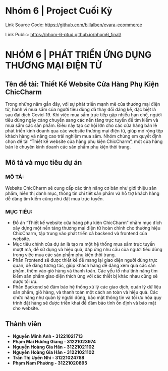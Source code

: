 # Nhóm 6 | Project Cuối Kỳ
Link Source Code: https://github.com/billalben/evara-ecommerce <br>

Link Public: https://nhom-6-ptud.github.io/nhom6_final/ <br>

# NHÓM 6 | PHÁT TRIỂN ỨNG DỤNG THƯƠNG MẠI ĐIỆN TỬ

## Tên đề tài: Thiết Kế Website Cửa Hàng Phụ Kiện ChicCharm
               
Trong những năm gần đây, với sự phát triển mạnh mẽ của thương mại điện tử, hành vi mua sắm của người tiêu dùng đã thay đổi đáng kể, đặc biệt là sau đại dịch Covid-19. Khi việc mua sắm trực tiếp gặp nhiều hạn chế, người tiêu dùng ngày càng chuyển sang các nền tảng trực tuyến để tìm kiếm và mua sắm các sản phẩm. Điều này tạo cơ hội lớn cho các cửa hàng bán lẻ phát triển kinh doanh qua các website thương mại điện tử, giúp mở rộng tệp khách hàng và nâng cao trải nghiệm mua sắm. Nhóm chúng em quyết định chọn đề tài “Thiết kế website cửa hàng phụ kiện ChicCharm”, một cửa hàng bán lẻ chuyên kinh doanh các sản phẩm phụ kiện thời trang. 

## Mô tả và mục tiêu dự án

### MÔ TẢ:
Website ChicCharm sẽ cung cấp các tính năng cơ bản như giới thiệu sản phẩm, hiển thị danh mục, thông tin chi tiết sản phẩm và hỗ trợ khách hàng dễ dàng tìm kiếm cũng như đặt mua trực tuyến.

### MỤC TIÊU:
- Đồ án “Thiết kế website cửa hàng phụ kiện ChicCharm” nhằm mục đích xây dựng một nền tảng thương mại điện tử hoàn chỉnh cho thương hiệu ChicCharm, tập trung vào phát triển cả backend và frontend của website.
- Mục tiêu chính của dự án là tạo ra một hệ thống mua sắm trực tuyến mượt mà, dễ sử dụng và hiệu quả, đáp ứng nhu cầu của người tiêu dùng trong việc mua các sản phẩm phụ kiện thời trang.<br>
- Phần Frontend sẽ được thiết kế để mang lại giao diện người dùng trực quan, dễ dàng tương tác, giúp khách hàng dễ dàng xem qua các sản phẩm, thêm vào giỏ hàng và thanh toán. Các yếu tố như tính năng tìm kiếm sản phẩm giao diện thích ứng với các thiết bị khác nhau cũng sẽ được tối ưu.<br>
- Phần Backend sẽ đảm bảo hệ thống xử lý các giao dịch, quản lý dữ liệu sản phẩm, giỏ hàng, và thanh toán một cách an toàn và hiệu quả. Các chức năng như quản lý người dùng, bảo mật thông tin và tối ưu hóa quy trình đặt hàng sẽ được triển khai để đảm bảo tính ổn định và bảo mật cho website.

## Thành viên

* **Nguyễn Minh Anh - 31221021713**
* **Phạm Mai Hương Giang - 31221023974**
* **Nguyễn Hoàng Gia Hân - 31221021102**
* **Nguyễn Hoàng Gia Hân - 31221021102**
* **Trần Thị Uyển Nhi - 31221024768**
* **Phạm Nam Phương - 31221020895**
